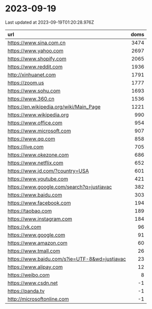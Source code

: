 # 2023-09-19

<!-- BEGIN -->
Last updated at 2023-09-19T01:20:28.976Z

url | doms
:- | -:
https://www.sina.com.cn | 3474
https://www.yahoo.com | 2697
https://www.shopify.com | 2065
https://www.reddit.com | 1936
http://xinhuanet.com | 1791
https://zoom.us | 1777
https://www.sohu.com | 1693
https://www.360.cn | 1536
https://en.wikipedia.org/wiki/Main_Page | 1221
https://www.wikipedia.org | 990
https://www.office.com | 954
https://www.microsoft.com | 907
https://www.qq.com | 858
https://live.com | 705
https://www.okezone.com | 686
https://www.netflix.com | 652
https://www.jd.com/?country=USA | 601
https://www.youtube.com | 421
https://www.google.com/search?q=justjavac | 382
https://www.baidu.com | 303
https://www.facebook.com | 194
https://taobao.com | 189
https://www.instagram.com | 184
https://vk.com | 96
https://www.google.com | 91
https://www.amazon.com | 60
https://www.tmall.com | 26
https://www.baidu.com/s?ie=UTF-8&wd=justjavac | 23
https://www.alipay.com | 12
https://weibo.com | 8
https://www.csdn.net | -1
https://panda.tv | -1
http://microsoftonline.com | -1
<!-- END -->
